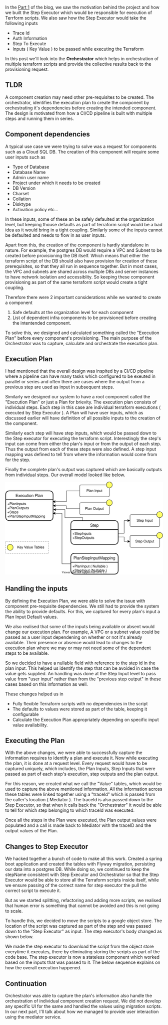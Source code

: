 In the [Part 1](https://techmusings.dev/buildingACloudMigrationPlatformPart1ProvisioningTheInfrastructure) of the blog, we saw the motivation behind the project and 
how we built the Step Executor which would be responsible for execution of Terrform scripts.  We also saw how the Step Executor would take the following inputs

* Trace Id
* Auth Information
* Step To Execute
* Inputs ( Key Value ) to be passed while executing the Terraform

In this post we'll look into the **Orchestrator** which helps in orchestration of multiple terraform scripts and provide the collective results back to the provisioning request. 

## TLDR
A component creation may need other pre-requisites to be created. The orchestrator, identifies the execution plan to create the component by orchestrating it's dependencies before creating the intended component. The design is motivated from how a CI/CD pipeline is built with multiple steps and running them in series.

## Component dependencies

A typical use case we were trying to solve was a request for components such as a Cloud SQL DB. The creation of this component will require some user inputs such as 

* Type of Database
* Database Name
* Admin user name
* Project under which it needs to be created
* DB Version
* Charset
* Collation
* Disktype
* Activation policy 
etc... 

In these inputs, some of these an be safely defaulted at the organization level, but keeping thouse defaults as part of terraform script would be a bad idea as it would bring in a tight coupling. Similarly some of the inputs cannot be defaulted and needs to flow in as user inputs. 

Apart from this, the creation of the component is hardly standalone in nature. For example, the postgres DB would require a VPC and Subnet to be created before provisioning the DB itself. Which means that either the terraform script of the DB should also have provision for creation of these prerequisites, so that they all run in sequence together. But in most cases, the VPC and subnets are shared across multiple DBs and server instances to have network isolation and accessiblity. So keeping these component provisioning as part of the same terraform script would create a tight coupling. 


Therefore there were 2 important considerations while we wanted to create a component

1. Safe defaults at the organization level for each component
2. List of dependent infra components to be provisioned before creating the intentended component.


To solve this, we designed and calculated something called the "Execution Plan" before every component's provisioning. The main purpose of the Orchestrator was to capture, calculate and orchestrate the execution plan. 


## Execution Plan

I had mentioned that the overall design was inspited by a CI/CD pipeline where a pipeline can have many tasks which configured to be exeuted in parallel or series and often there are cases where the output from a previous step are used as input in subsequent steps. 


Similarly we designed our system to have a root component called the "Execution Plan" or just a Plan for brievity. The execution plan consists of individual steps. Each step in this case are individual terraform executions ( executed by Step Executor ). A Plan will have user inputs, which as discussed earlier will have definition of all possible inputs to the creation of the component.  


Similarly each step will have step inputs, which would be passed down to the Step executor for executing the terraform script. Interestingly the step's input can come from either the plan's input or from the output of each step. Thus the output from each of these steps were also defined. 
A step input mapping was defined to tell from where the information would come from for the step. 


Finally the complete plan's output was captured which are basically outputs from individual steps. Our overall model looked like below. 

![](./images/migrationPlatform/ExecutionPlan-ER.svg)


## Handling the inputs

By defining the Execution Plan, we were able to solve the issue with component pre-requisite dependencies. We still had to provide the system the ability to provide defaults. For this, we captured for every plan's input a Plan Input Default values. 

We also realised that some of the inputs being available or absent would change our execution plan. For example, A VPC or a subnet value could be passed as a user input dependening on whether or not it's already available. Their presence or absence would lead to changes to the execution plan where we may or may not need some of the dependent steps to be available. 


So we decided to have a nullable field with reference to the step id in the plan input. This helped us identify the step that can be avoided in case the value gets supplied. An handling was done at the Step Input level to pass value from "user input" rather than from the "previous step output" in these cases based on this information as well. 


These changes helped us in 

* Fully flexible Terraform scripts with no dependencies in the script
* The defaults to values were stored as part of the table, keeping it configurable
* Calculate the Execution Plan appropriately depending on specific input value availability. 


## Executing the Plan

With the above changes, we were able to successfully capture the information requires to identify a plan and execute it. Now while executing the plan, it is done at a request level. Every request would have to be captured uniquely, which includes, the Plan Inputs, Step Inputs that were passed as part of each step's execution, step outputs and the plan output. 


For this reason, we created what we call the "Value" tables, which would be used to capture the above mentioned information. All the information across these tables were linked together using a "traceId" which is passed from the caller's location ( Mediator ). The traceId is also passed down to the Step Executor, so that when it calls back the "Orchestrator" it would be able to tell for which step belonging to which traceId was executed. 

Once all the steps in the Plan were executed, the Plan output values were populated and a call is made back to Mediator with the traceID and the output values of the Plan. 


## Changes to Step Executor

We hacked together a bunch of code to make all this work. Created a spring boot application and created the tables with Flyway migration, persisting our data into a postgres DB. While doing so, we continued to keep the stepName consistent with Step Executor and Orchestrator so that the Step Executor would be able to store all the Terraform scripts inside itself, while we ensure passing of the correct name for step executor the pull the correct script to execute it. 

But as we started splitting, refactoring and adding more scripts, we realised that human error is something that cannot be avoided and this is not going to scale. 


To handle this, we decided to move the scripts to a google object store. The location of the script was captured as part of the step and was passed down to the "Step Executor" as input. The step executor's body changed as shown below. 


We made the step executor to download the script from the object store everytime it executes, there by eliminating storing the scripts as part of the code base. The step executor is now a stateless component which worked based on the inputs that was passed to it.  The below sequence explains on how the overall execution happened. 





## Continuation

Orchestrator was able to capture the plan's information also handle the orchestration of individual component creation request. We did not develop any specific UI for the same and handled the values using migration scripts. In our next part, I'll talk about how we managed to provide user interaction using the mediator service. 



